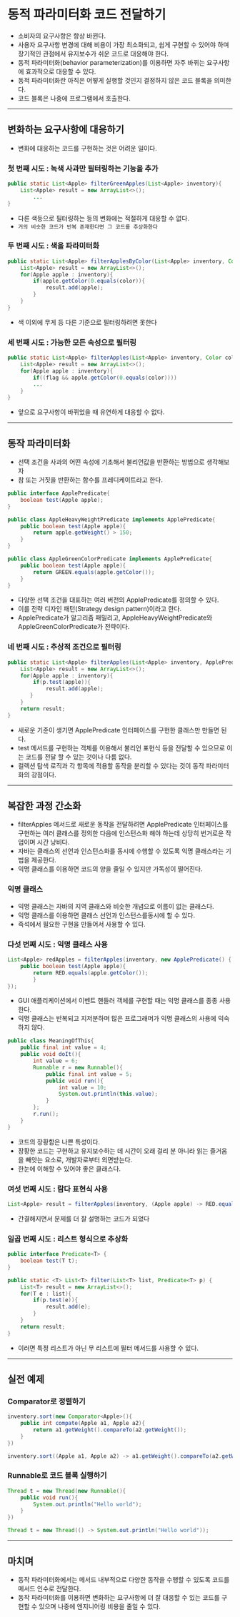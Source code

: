 # 동적 파라미터화 코드 전달하기

- 소비자의 요구사항은 항상 바뀐다.
- 사용자 요구사항 변경에 대해 비용이 가장 최소화되고, 쉽게 구현할 수 있어야 하며 장기적인 관점에서 유지보수가 쉬운 코드로 대응해야 한다.
- 동적 파라미터화(behavior parameterization)를 이용하면 자주 바뀌는 요구사항에 효과적으로 대응할 수 있다.
- 동적 파라미터화란 아직은 어떻게 실행할 것인지 결정하지 않은 코드 블록을 의미한다.
- 코드 블록은 나중에 프로그램에서 호출한다.

------------------

## 변화하는 요구사항에 대응하기

- 변화에 대응하는 코드를 구현하는 것은 어려운 일이다.

### 첫 번째 시도 : 녹색 사과만 필터링하는 기능을 추가

```java
public static List<Apple> filterGreenApples(List<Apple> inventory){
    List<Apple> result = new ArrayList<>();
        ...
}
```
- 다른 색등으로 필터링하는 등의 변화에는 적절하게 대응할 수 없다.
- `거의 비슷한 코드가 반복 존재한다면 그 코드를 추상화한다`

### 두 번째 시도 : 색을 파라미터화

```java
public static List<Apple> filterApplesByColor(List<Apple> inventory, Color color){
    List<Apple> result = new ArrayList<>();
    for(Apple apple : inventory){
        if(apple.getColor(0.equals(color)){
            result.add(apple);
        }
    }
}
```
- 색 이외에 무게 등 다른 기준으로 필터링하려면 못한다

### 세 번째 시도 : 가능한 모든 속성으로 필터링

```java
public static List<Apple> filterApples(List<Apple> inventory, Color color, int weigth, boolean flag){
    List<Apple> result = new ArrayList<>();
    for(Apple apple : inventory){
        if((flag && apple.getColor(0.equals(color))))
        ...
    }
}
```
- 앞으로 요구사항이 바뀌었을 때 유연하게 대응할 수 없다.

-------------------

## 동작 파라미터화

- 선택 조건을 사과의 어떤 속성에 기초해서 불리언값을 반환하는 방법으로 생각해보자
- 참 또는 거짓을 반환하는 함수를 프레디케이트라고 한다.
```java
public interface ApplePredicate{
    boolean test(Apple apple);
}

public class AppleHeavyWeightPredicate implements ApplePredicate{
    public boolean test(Apple apple){
        return apple.getWeight() > 150;
    }
}

public class AppleGreenColorPredicate implements ApplePredicate{
    public boolean test(Apple apple){
        return GREEN.equals(apple.getColor());
    }
}
```
- 다양한 선택 조건을 대표하는 여러 버전의 ApplePredicate를 정의할 수 있다.
- 이를 전략 디자인 패턴(Strategy design pattern)이라고 한다.
- ApplePredicate가 알고리즘 패밀리고, AppleHeavyWeightPredicate와 AppleGreenColorPredicate가 전략이다.

### 네 번째 시도 : 추상적 조건으로 필터링

```java
public static List<Apple> filterApples(List<Apple> inventory, ApplePredicate p){
    List<Apple> result = new ArrayList<>();
    for(Apple apple : inventory){
        if(p.test(apple)){
            result.add(apple);
       }
    }
    return result;
}
```

- 새로운 기준이 생기면 ApplePredicate 인터페이스를 구현한 클래스만 만들면 된다.
- test 메서드를 구현하는 객체를 이용해서 불리언 표현식 등을 전달할 수 있으므로 이는 코드를 전달 할 수 있는 것이나 다름 없다.
- 컬렉션 탐색 로직과 각 항목에 적용할 동작을 분리할 수 있다는 것이 동작 파라미터화의 강점이다.

--------------------

## 복잡한 과정 간소화

- filterApples 메서드로 새로운 동작을 전달하려면 ApplePredicate 인터페이스를 구현하는 여러 클래스를 정의한 다음에 인스턴스화 해야 하는데
상당히 번거로운 작업이며 시간 낭비다.
- 자바는 클래스의 선언과 인스턴스화를 동시에 수행할 수 있도록 익명 클래스라는 기법을 제공한다.
- 익명 클래스를 이용하면 코드의 양을 줄일 수 있지만 가독성이 떨어진다.

### 익명 클래스

- 익명 클래스는 자바의 지역 클래스와 비슷한 개념으로 이름이 없는 클래스다.
- 익명 클래스를 이용하면 클래스 선언과 인스턴스를동시에 할 수 있다.
- 즉석에서 필요한 구현을 만들어서 사용할 수 있다.

### 다섯 번째 시도 : 익명 클래스 사용

```java
List<Apple> redApples = filterApples(inventory, new ApplePredicate() {
    public boolean test(Apple apple){
        return RED.equals(apple.getColor());
        }
});
```
- GUI 애플리케이션에서 이벤트 핸들러 객체를 구현할 때는 익명 클래스를 종종 사용한다.
- 익명 클래스는 반복되고 지저분하며 많은 프로그래머가 익명 클래스의 사용에 익숙하지 않다.
```java
public class MeaningOfThis{
    public final int value = 4;
    public void doIt(){
        int value = 6;
        Runnable r = new Runnable(){
            public final int value = 5;
            public void run(){
                int value = 10;
                System.out.println(this.value);
            }
        };
        r.run();
    }
}
```
- 코드의 장황함은 나쁜 특성이다.
- 장황한 코드는 구현하고 유지보수하는 데 시간이 오래 걸리 분 아니라 읽는 즐거움을 빼앗는 요소로, 개발자로부터 외면받는다.
- 한눈에 이해할 수 있어야 좋은 클래스다.

### 여섯 번째 시도 : 람다 표현식 사용

```java
List<Apple> result = filterApples(inventory, (Apple apple) -> RED.equals(apple.getColor()));
```
- 간결해지면서 문제를 더 잘 설명하는 코드가 되었다

### 일곱 번째 시도 : 리스트 형식으로 추상화

```java
public interface Predicate<T> {
    boolean test(T t);
}

public static <T> List<T> filter(List<T> list, Predicate<T> p) {
    List<T> result = new ArrayList<>();
    for(T e : list){
        if(p.test(e)){
            result.add(e);
        }
    }
    return result;
}
```
- 이러면 특정 리스트가 아닌 무 리스트에 필터 메서드를 사용할 수 있다.

-------------------------

## 실전 예제

### Comparator로 정렬하기

```java
inventory.sort(new Comparator<Apple>(){
    public int compate(Apple a1, Apple a2){
        return a1.getWeight().compareTo(a2.getWeight());
    }
})

inventory.sort((Apple a1, Apple a2) -> a1.getWeight().compareTo(a2.getWeight()));
```


### Runnable로 코드 블록 실행하기

```java
Thread t = new Thread(new Runnable(){
    public void run(){
        System.out.println("Hello world");
    }
})

Thread t = new Thread(() -> System.out.println("Hello world"));
```

-------------------------

## 마치며

- 동작 파라미터화에서는 메서드 내부적으로 다양한 동작을 수행할 수 있도록 코드를 메서드 인수로 전달한다.
- 동작 파라미터화를 이용하면 변화하는 요구사항에 더 잘 대응할 수 있는 코드를 구현할 수 있으며 나중에 엔지니어링 비용을 줄일 수 있다.
